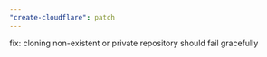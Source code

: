 ```yaml
---
"create-cloudflare": patch
---
```


fix: cloning non-existent or private repository should fail gracefully
